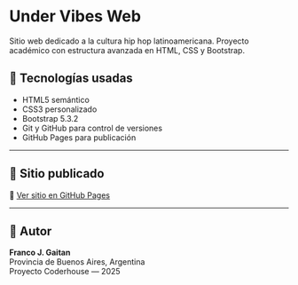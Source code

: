 # Under Vibes Web

Sitio web dedicado a la cultura hip hop latinoamericana. Proyecto académico con estructura avanzada en HTML, CSS y Bootstrap.

## 🔧 Tecnologías usadas
- HTML5 semántico
- CSS3 personalizado
- Bootstrap 5.3.2
- Git y GitHub para control de versiones
- GitHub Pages para publicación

---

## 🚀 Sitio publicado

🔗 [Ver sitio en GitHub Pages](https://francojgaitan.github.io/under-vibes-web/)

---

## 📌 Autor

**Franco J. Gaitan**  
Provincia de Buenos Aires, Argentina  
Proyecto Coderhouse — 2025
